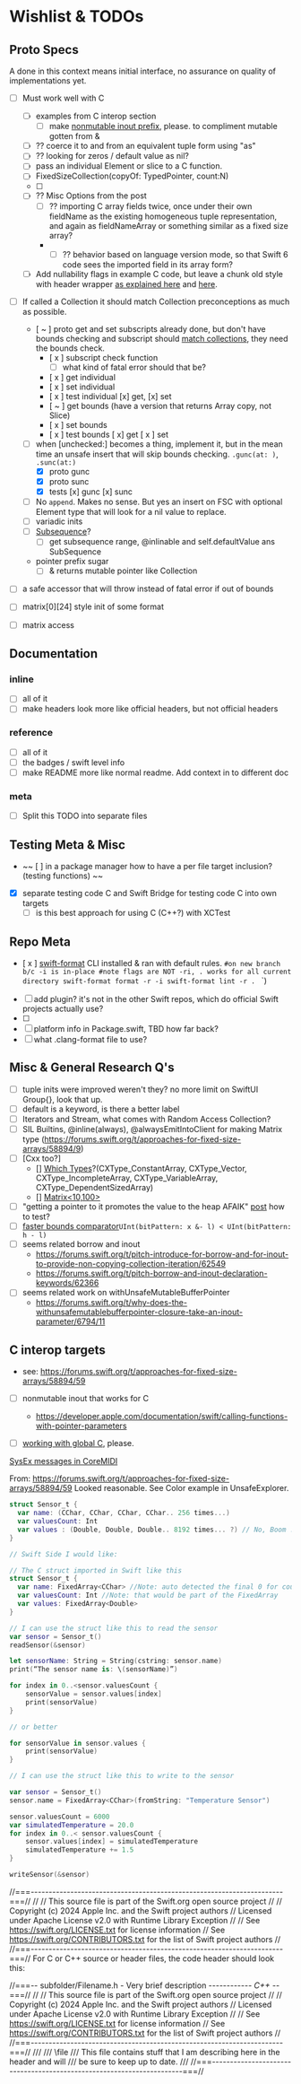 # Wishlist & TODOs



## Proto Specs

A done in this context means initial interface, no assurance on quality of implementations yet.  


- [ ] Must work well with C
    - [ ] examples from C interop section
        - [ ] make [nonmutable inout prefix](https://forums.swift.org/t/accessing-address-of-a-c-global-const-variable-cannot-pass-immutable-value-as-inout-argument/69468/1), please. to compliment mutable gotten from &
    - [ ] ?? coerce it to and from an equivalent tuple form using "as" 
    - [ ] ?? looking for zeros / default value as nil?
    - [ ] pass an individual Element or slice to a C function.
    - [ ] FixedSizeCollection(copyOf: TypedPointer, count:N)
    - [ ]
    - [ ] ?? Misc Options from the post
        - [ ] ?? importing C array fields twice, once under their own fieldName as the existing homogeneous tuple representation, and again as fieldNameArray or something similar as a fixed size array?
        - - [ ] ?? behavior based on language version mode, so that Swift 6 code sees the imported field in its array form?
    - [ ] Add nullability flags in example C code, but leave a chunk old style with header wrapper [as explained here](https://forums.swift.org/t/inconsistent-treatment-bewtween-swift-pointer-parameters-and-c-ones/69855) and [here](https://discourse.llvm.org/t/rfc-nullability-qualifiers/35672/18). 
- [ ] If called a Collection it should match Collection preconceptions as much as possible. 
    - [ ~ ] proto get and set subscripts already done, but don't have bounds checking and subscript should [match collections](https://github.com/apple/swift-collections/blob/main/Sources/SortedCollections/SortedSet/SortedSet%2BSubscripts.swift), they need the bounds check.
        - [ x ] subscript check function
            - [ ] what kind of fatal error should that be? 
        - [ x ] get individual
        - [ x ] set individual
        - [ x ] test individual [x] get, [x] set
        - [ ~ ] get bounds (have a version that returns Array copy, not Slice)
        - [ x ] set bounds
        - [ x ] test bounds [ x] get [ x ] set
    - [ ] when [unchecked:] becomes a thing, implement it, but in the mean time an unsafe insert that will skip bounds checking. `.gunc(at: )`, `.sunc(at:)`
        - [x] proto gunc
        - [x] proto sunc
        - [x] tests [x] gunc [x] sunc
    - [ ] No `append`. Makes no sense. But yes an insert on FSC with optional Element type that will look for a nil value to replace.
    - [ ] variadic inits
    - [ ] [Subsequence](https://github.com/apple/swift-collections/blob/427083e64d5c4321fd45654db48f1e7682d2798e/Sources/OrderedCollections/OrderedSet/OrderedSet%2BSubSequence.swift#L24)?
        - [ ] get subsequence range, @inlinable and self.defaultValue ans SubSequence
    - pointer prefix sugar
        - [ ] & returns mutable pointer like Collection
- [ ] a safe accessor that will throw instead of fatal error if out of bounds
- [ ] matrix[0][24] style init of some format
- [ ] matrix access


## Documentation

### inline
- [ ] all of it
- [ ] make headers look more like official headers, but not official headers

### reference
- [ ] all of it
- [ ] the badges / swift level info
- [ ] make README more like normal readme. Add context in to different doc

### meta
- [ ] Split this TODO into separate files

## Testing Meta & Misc
-  ~~ [ ] in a package manager how to have a per file target inclusion? (testing functions) ~~
- [x] separate testing code C and Swift Bridge for testing code C into own targets 
    - [ ] is this best approach for using C (C++?) with XCTest

## Repo Meta
- [ x ] [swift-format](https://github.com/apple/swift-format/) CLI installed & ran with default rules.
        ```
            #on new branch b/c -i is in-place
            #note flags are NOT -ri, . works for all current directory
            swift-format format -r -i
            swift-format lint -r . 
        ``` `)
- [   ] add plugin? it's not in the other Swift repos, which do official Swift projects actually use? 
- [ ] 
- [ ] platform info in Package.swift, TBD how far back? 
- [ ] what .clang-format file to use? 

## Misc & General Research Q's 
- [ ] tuple inits were improved weren't they? no more limit on SwiftUI Group{}, look that up.
- [ ] default is a keyword, is there a better label 
- [ ] Iterators and Stream, what comes with Random Access Collection? 
- [ ] SIL Builtins,  @inline(always), @alwaysEmitIntoClient for making Matrix type (https://forums.swift.org/t/approaches-for-fixed-size-arrays/58894/9)
- [ ] [Cxx too?]
    - [] [Which Types](https://forums.swift.org/t/approaches-for-fixed-size-arrays/58894/19)?(CXType_ConstantArray, CXType_Vector, CXType_IncompleteArray, CXType_VariableArray, CXType_DependentSizedArray)
    - [] [Matrix<10,100>](https://forums.swift.org/t/approaches-for-fixed-size-arrays/58894/24)
- [ ] "getting a pointer to it promotes the value to the heap AFAIK" [post](https://forums.swift.org/t/approaches-for-fixed-size-arrays/58894/25) how to test?
- [ ] [faster bounds comparator](https://forums.swift.org/t/why-does-swift-use-signed-integers-for-unsigned-indices/69812/5)`UInt(bitPattern: x &- l) < UInt(bitPattern: h - l)`
- [ ] seems related borrow and inout
    - https://forums.swift.org/t/pitch-introduce-for-borrow-and-for-inout-to-provide-non-copying-collection-iteration/62549
    - https://forums.swift.org/t/pitch-borrow-and-inout-declaration-keywords/62366
- [ ] seems related work on withUnsafeMutableBufferPointer
    - https://forums.swift.org/t/why-does-the-withunsafemutablebufferpointer-closure-take-an-inout-parameter/6794/11


## C interop targets

- see: https://forums.swift.org/t/approaches-for-fixed-size-arrays/58894/59

- [ ] nonmutable inout that works for C
    - https://developer.apple.com/documentation/swift/calling-functions-with-pointer-parameters

- [ ] [working with global C](https://forums.swift.org/t/accessing-address-of-a-c-global-const-variable-cannot-pass-immutable-value-as-inout-argument/69468/1), please.

[SysEx messages in CoreMIDI](https://forums.swift.org/t/approaches-for-fixed-size-arrays/58894/25)

From: https://forums.swift.org/t/approaches-for-fixed-size-arrays/58894/59
Looked reasonable. See Color example in UnsafeExplorer.

```swift
struct Sensor_t {
  var name: (CChar, CChar, CChar, CChar.. 256 times...)
  var valuesCount: Int
  var values : (Double, Double, Double.. 8192 times... ?) // No, Boom !! Simply not possible !! Swift Tuple size limit is 4096 elements    
}
```

```swift
// Swift Side I would like:

// The C struct imported in Swift like this
struct Sensor_t {
  var name: FixedArray<CChar> //Note: auto detected the final 0 for count.
  var valuesCount: Int //Note: that would be part of the FixedArray
  var values: FixedArray<Double>   
}

// I can use the struct like this to read the sensor
var sensor = Sensor_t()
readSensor(&sensor)

let sensorName: String = String(cstring: sensor.name)
print(“The sensor name is: \(sensorName)”)

for index in 0..<sensor.valuesCount {
    sensorValue = sensor.values[index]
    print(sensorValue)
}

// or better

for sensorValue in sensor.values {
    print(sensorValue)
}

// I can use the struct like this to write to the sensor

var sensor = Sensor_t()
sensor.name = FixedArray<CChar>(fromString: "Temperature Sensor")

sensor.valuesCount = 6000
var simulatedTemperature = 20.0
for index in 0..< sensor.valuesCount {
    sensor.values[index] = simulatedTemperature
    simulatedTemperature += 1.5
}

writeSensor(&sensor)
```




//===----------------------------------------------------------------------===//
//
// This source file is part of the Swift.org open source project
//
// Copyright (c) 2024 Apple Inc. and the Swift project authors
// Licensed under Apache License v2.0 with Runtime Library Exception
//
// See https://swift.org/LICENSE.txt for license information
// See https://swift.org/CONTRIBUTORS.txt for the list of Swift project authors
//
//===----------------------------------------------------------------------===//
For C or C++ source or header files, the code header should look this:

//===-- subfolder/Filename.h - Very brief description -----------*- C++ -*-===//
//
// This source file is part of the Swift.org open source project
//
// Copyright (c) 2024 Apple Inc. and the Swift project authors
// Licensed under Apache License v2.0 with Runtime Library Exception
//
// See https://swift.org/LICENSE.txt for license information
// See https://swift.org/CONTRIBUTORS.txt for the list of Swift project authors
//
//===----------------------------------------------------------------------===//
///
/// \file
/// This file contains stuff that I am describing here in the header and will
/// be sure to keep up to date.
///
//===----------------------------------------------------------------------===//
